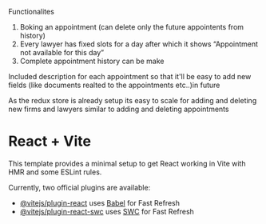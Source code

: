Functionalites

1. Boking an appointment (can delete only the future appointents from history)
2. Every lawyer has fixed slots for a day after which it shows “Appointment not
   available for this day”
3. Complete appointment history can be make

Included description for each appointment so that it'll be easy to add new fields (like documents realted to the appointments etc..)in future

As the redux store is already setup its easy to scale for adding and deleting new firms and lawyers similar to adding and deleting appointments

# React + Vite

This template provides a minimal setup to get React working in Vite with HMR and some ESLint rules.

Currently, two official plugins are available:

- [@vitejs/plugin-react](https://github.com/vitejs/vite-plugin-react/blob/main/packages/plugin-react/README.md) uses [Babel](https://babeljs.io/) for Fast Refresh
- [@vitejs/plugin-react-swc](https://github.com/vitejs/vite-plugin-react-swc) uses [SWC](https://swc.rs/) for Fast Refresh
